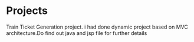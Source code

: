 # Projects
Train Ticket Generation project.
i had done dynamic project based on MVC architecture.Do find out java and jsp file for further details
